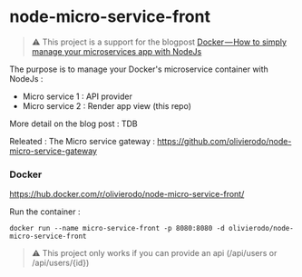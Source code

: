 # node-micro-service-front

> :warning: This project is a support for the blogpost [Docker — How to simply manage your microservices app with NodeJs](TDB)

The purpose is to manage your Docker's microservice  container with NodeJs : 
- Micro service 1 : API provider
- Micro service 2 : Render app view (this repo)

More detail on the blog post :  TDB

Releated : The Micro service gateway : https://github.com/olivierodo/node-micro-service-gateway

### Docker

https://hub.docker.com/r/olivierodo/node-micro-service-front/

Run the container :

```
docker run --name micro-service-front -p 8080:8080 -d olivierodo/node-micro-service-front
```

> :warning: This project only works if you can provide an api (/api/users or /api/users/{id})
